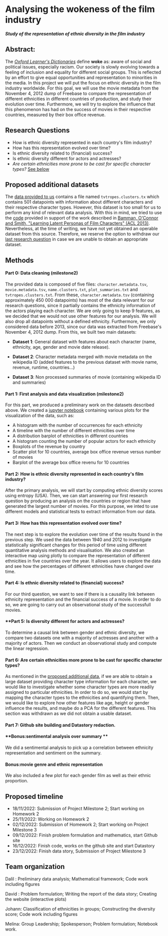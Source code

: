 # Analysing the wokeness of the film industry
___Study of the representation of ethnic diversity in the film industry___

## Abstract: 

<!-- A 150 word description of the project idea and goals. What’s the motivation behind your project? What story would you like to tell, and why? -->

The [*Oxford Learner's Dictionaries*](https://www.oxfordlearnersdictionaries.com/definition/english/woke_2) define **woke** as: aware of social and political issues, especially racism. Our society is slowly evolving towards a feeling of inclusion and equality for different social groups. This is reflected by an effort to give equal opportunities and representation to minorities  in the media. In this project we will put the focus on ethnic diversity in the film industry worldwide. For this goal, we will use the movie metadata from the November 4, 2012 dump of Freebase to compare the representation of different ethnicities in different countries of production, and study their evolution over time. Furthermore, we will try to explore the influence that this phenomenon has had on the success of movies in their respective countries, measured by their box office revenue. 

## Research Questions

<!--A list of research questions you would like to address during the project.-->

- How is ethnic diversity represented in each country's film industry? 
- How has this representation evolved over time?
- Is ethnic diversity related to (financial) success? 
- Is ethnic diversity different for actors and actresses? 
- <a name="thequestion">*Are certain ethnicities more prone to be cast for specific character types?* [See below](#addata)</a>


    
## <a name="addata">Proposed additional datasets</a>
The [data provided to us](https://www.cs.cmu.edu/~ark/personas/) contains a file named `tvtropes.clusters.tx` which contains 501 datapoints with information about different characters and their respective character types. However, this dataset is too small for us to perform any kind of relevant data analysis. With this in mind, we tried to use the [code](https://github.com/dbamman/ACL2013_Personas) provided in support of the work described in [Bamman, O'Connor and Smith, "Learning Latent Personas of Film Characters" (ACL 2013)](https://aclanthology.org/P13-1035.pdf). Nevertheless, at the time of writing, we have not yet obtained an operable dataset from this source. Therefore, we reserve the option to withdraw our [last research question](#thequestion) in case we are unable to obtain an appropriate dataset.
    
## Methods
    
#### **Part 0: Data cleaning (milestone2)**
The provided data is composed of five files: `character.metadata.tsv`, `movie.metadata.tsv`, `name.clusters.txt`, `plot_summaries.txt` and `tvtropes.clusters.txt`. From these, `character.metadata.tsv` (containing approximately 450 000 datapoints) has most of the data relevant for our research questions, since it partially contains the ethnicity information of the actors playing each character. We are only going to keep 9 features, as we decided that we would not use other features for our analysis. We will also drop all datapoints without a defined ethnicity. Furthermore, we only considered data before 2013, since our data was extracted from Freebase's November 4, 2012 dump. From this, we built two main datasets:
    
* **Dataset 1**: General dataset with features about each character (name, ethnicity, age, gender and movie date release). 

* **Dataset 2**: Character metadata merged with movie metadata on the wikipedia ID  (added features to the previous dataset with movie name, revenue, runtime, countries…) 

* **Dataset 3**: Non processed summaries of movie (containing wikipedia ID and summaries) 



#### **Part 1: First analysis and data visualization (milestone2)**
For this part, we produced a preliminary work on the datasets described above. We created a [jupyter notebook](https://github.com/epfl-ada/ada-2022-project-borroworrob/blob/main/main_milestone2.ipynb) containing various plots for the visualization of the data, such as:
    
- A histogram with the number of occurrences for each ethnicity 
- A timeline with the number of different ethnicities over time
- A distribution barplot of ethnicities in different countries
- A histogram counting the number of popular actors for each ethnicity 
- Boxplots of the revenue by country
- Scatter plot for 10 countries, average box office revenue versus number of movies
- Barplot of the average box office revenu for 10 countries
    

#### **Part 2: How is ethnic diversity represented in each country's film industry?**
After the primary analysis, we will start by computing ethnic diversity scores using entropy (USA). Then, we can start answering our first research question by producing an analysis on the countries or region that have generated the largest number of movies. For this purpose, we inted to use different models and statistical tests to extract information from our data.

#### **Part 3: How has this representation evolved over time?**
The next step is to explore the evolution over time of the results found in the previous step. We used the data between 1940 and 2012 to investigate statistically significant changes for this period of time using different quantitative analysis methods and visualisation. 
We also created an interactive map using plotly to compare the representation of different ethnicities in five countries over the year. It allows users to explore the data and see how the percentages of different ethnicities have changed over time.

#### **Part 4: Is ethnic diversity related to (financial) success?**
For our third question, we want to see if there is a causality link between ethnicity representation and the financial success of a movie. In order to do so, we are going to carry out an observational study of the successfull movies. 

#### **Part 5: Is diversity different for actors and actresses?
To determine a causal link between gender and ethnic diversity, we compare two datasets one with a majority of actresses and another with a majority of actors. Then we conduct an observational study and compute the linear regression. 

#### **Part 6: Are certain ethnicities more prone to be cast for specific character types?**
As mentioned in the [proposed additional data](#addata), if we are able to obtain a large dataset providing character type information for each character, we would like to investigate whether some character types are more readily assigned to particular ethnicities. In order to do so, we would start by mapping the character types to the ethnicities and quantifying them. Then, we would like to explore how other features like age, height or gender influence the results, and maybe do a PCA for the different features.
This section was withdrawn as we did not obtain a usable dataset.

#### **Part 7: Github site building and Datastory redaction.**

#### **Bonus:sentimental analysis over summary **
We did a sentimental analysis to pick up a correlation between ethnicity representation and sentiment on the summary.

#### **Bonus:movie genre and ethnic representation**
We also included a few plot for each gender film as well as their ethnic proportion. 

    
## Proposed timeline
    
- 18/11/2022: Submission of Project Milestone 2; Start working on Homework 2
- 25/11/2022: Working on Homework 2
- 02/12/2022: Submission of Homework 2; Start working on Project Milestone 3 
- 09/12/2022: Finish problem formulation and mathematics, start Github site 
- 16/12/2022: Finish code, works on the github site and start Datastory 
- 23/12/2022: Finish data story, Submission of Project Milestone 3


## Team organization

Dalil : Preliminary data analysis; Mathematical framework; Code work including figures
    
David : Problem formulation; Writing the report of the data story; Creating the website (interactive plots)
    
Johann: Classification of ethnicities in groups; Constructing the diversity score; Code work including figures
    
Melina: Group Leadership; Spokesperson; Problem formulation; Notebook work. 

